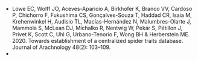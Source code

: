 + Lowe EC, Wolff JO, Aceves-Aparicio A, Birkhofer K, Branco VV, Cardoso P, Chichorro F, Fukushima CS, Gonçalves-Souza T, Haddad CR, Isaia M, Krehenwinkel H, Audisio TL, Macías-Hernández N, Malumbres-Olarte J, Mammola S, McLean DJ, Michalko R, Nentwig W, Pekár S, Pétillon J, Privet K, Scott C, Uhl G, Urbano-Tenorio F, Wong BH & Herberstein ME. 2020. Towards establishment of a centralized spider traits database. Journal of Arachnology 48(2): 103–109.
+ 
